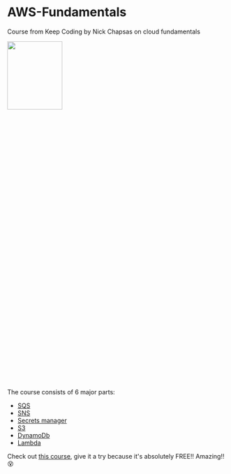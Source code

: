 # AWS-Fundamentals
Course from Keep Coding by Nick Chapsas on cloud fundamentals

<img style="height: 20%; width: 50%" src="https://i.ytimg.com/vi/JIbIYCM48to/maxresdefault.jpg">

The course consists of 6 major parts:
- <a href="https://github.com/aramzham/AWS-Fundamentals/tree/main/SQS">SQS</a>
- <a href="https://github.com/aramzham/AWS-Fundamentals/tree/main/SNS">SNS</a>
- <a href="https://github.com/aramzham/AWS-Fundamentals/tree/main/Secrets manager">Secrets manager</a>
- <a href="https://github.com/aramzham/AWS-Fundamentals/tree/main/S3">S3</a>
- <a href="https://github.com/aramzham/AWS-Fundamentals/tree/main/DynamoDb">DynamoDb</a>
- <a href="https://github.com/aramzham/AWS-Fundamentals/tree/main/Lambda">Lambda</a>

Check out <a href="https://nickchapsas.com/p/cloud-fundamentals-aws-services-for-c-developers">this course</a>, give it a try because it's absolutely FREE!! Amazing!! :dizzy_face:
